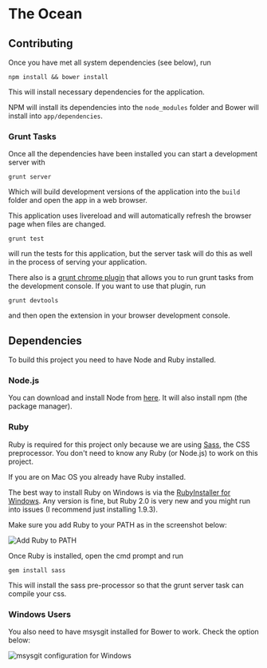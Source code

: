 # The Ocean

## Contributing

Once you have met all system dependencies (see below), run 

    npm install && bower install

This will install necessary dependencies for the application. 

NPM will install its dependencies into the `node_modules` folder and Bower will install into `app/dependencies`.

### Grunt Tasks

Once all the dependencies have been installed you can start a development server with

    grunt server
    
Which will build development versions of the application into the `build` folder and open the app in a web browser. 

This application uses livereload and will automatically refresh the browser page when files are changed.

	grunt test
	
will run the tests for this application, but the server task will do this as well in the process of serving your application.

There also is a [grunt chrome plugin](https://chrome.google.com/webstore/detail/grunt-devtools/fbiodiodggnlakggeeckkjccjhhjndnb) that allows you to run grunt tasks from the development console. If you want to use that plugin, run

	grunt devtools
	
and then open the extension in your browser development console.

## Dependencies
To build this project you need to have Node and Ruby installed. 

### Node.js 

You can download and install Node from [here](http://nodejs.org). It will also install npm (the package manager).

### Ruby

Ruby is required for this project only because we are using [Sass](http://sass-lang.com/), the CSS preprocessor. You don't need to know any Ruby (or Node.js) to work on this project.

If you are on Mac OS you already have Ruby installed. 

The best way to install Ruby on Windows is via the [RubyInstaller for Windows](http://rubyinstaller.org/downloads/). Any version is fine, but Ruby 2.0 is very new and you might run into issues (I recommend just installing 1.9.3).

Make sure you add Ruby to your PATH as in the screenshot below:

![Add Ruby to PATH](http://cdn.impressivewebs.com/2012-08/sass-step-1.jpg)

Once Ruby is installed, open the cmd prompt and run

	gem install sass
	
This will install the sass pre-processor so that the grunt server task can compile your css.

### Windows Users

You also need to have msysgit installed for Bower to work. Check the option below:

![msysgit configuration for Windows](http://f.cl.ly/items/2V2O3i1p3R2F1r2v0a12/mysgit.png)